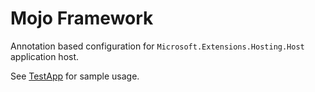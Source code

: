 ﻿# Mojo Framework

Annotation based configuration for `Microsoft.Extensions.Hosting.Host` application host.

See [TestApp](TestApp) for sample usage.
